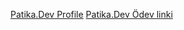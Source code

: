 [Patika.Dev Profile](https://app.patika.dev/itaskin)
[Patika.Dev Ödev linki](https://app.patika.dev/courses/css/odev2)
